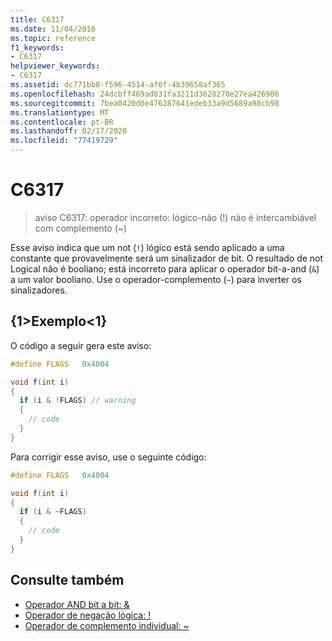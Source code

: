 ```yaml
---
title: C6317
ms.date: 11/04/2016
ms.topic: reference
f1_keywords:
- C6317
helpviewer_keywords:
- C6317
ms.assetid: dc771bb8-f596-4514-af0f-4b39658af365
ms.openlocfilehash: 24dcbff469ad031fa3211d3628270e27ea426906
ms.sourcegitcommit: 7bea0420d0e476287641edeb33a9d5689a98cb98
ms.translationtype: MT
ms.contentlocale: pt-BR
ms.lasthandoff: 02/17/2020
ms.locfileid: "77419729"
---
```

# <a name="c6317"></a>C6317

> aviso C6317: operador incorreto: lógico-não (!) não é intercambiável com complemento (~)

Esse aviso indica que um not (`!`) lógico está sendo aplicado a uma constante que provavelmente será um sinalizador de bit. O resultado de not Logical não é booliano; está incorreto para aplicar o operador bit-a-and (`&`) a um valor booliano. Use o operador-complemento (`~`) para inverter os sinalizadores.

## <a name="example"></a>{1&gt;Exemplo&lt;1}

O código a seguir gera este aviso:

```cpp
#define FLAGS   0x4004

void f(int i)
{
  if (i & !FLAGS) // warning
  {
    // code
  }
}
```

Para corrigir esse aviso, use o seguinte código:

```cpp
#define FLAGS   0x4004

void f(int i)
{
  if (i & ~FLAGS)
  {
    // code
  }
}
```

## <a name="see-also"></a>Consulte também

- [Operador AND bit a bit: &](/cpp/cpp/bitwise-and-operator-amp)
- [Operador de negação lógica: !](/cpp/cpp/logical-negation-operator-exclpt)
- [Operador de complemento individual: ~](/cpp/cpp/one-s-complement-operator-tilde)
